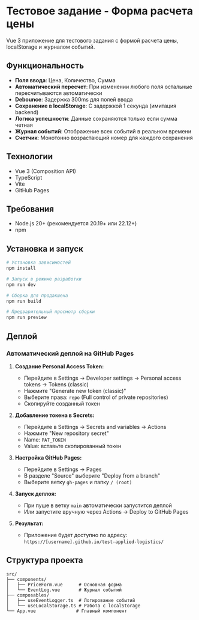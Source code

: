 # Тестовое задание - Форма расчета цены

Vue 3 приложение для тестового задания с формой расчета цены, localStorage и журналом событий.

## Функциональность

- **Поля ввода**: Цена, Количество, Сумма
- **Автоматический пересчет**: При изменении любого поля остальные пересчитываются автоматически
- **Debounce**: Задержка 300ms для полей ввода
- **Сохранение в localStorage**: С задержкой 1 секунда (имитация backend)
- **Логика успешности**: Данные сохраняются только если сумма четная
- **Журнал событий**: Отображение всех событий в реальном времени
- **Счетчик**: Монотонно возрастающий номер для каждого сохранения

## Технологии

- Vue 3 (Composition API)
- TypeScript
- Vite
- GitHub Pages

## Требования

- Node.js 20+ (рекомендуется 20.19+ или 22.12+)
- npm

## Установка и запуск

```bash
# Установка зависимостей
npm install

# Запуск в режиме разработки
npm run dev

# Сборка для продакшена
npm run build

# Предварительный просмотр сборки
npm run preview
```

## Деплой

### Автоматический деплой на GitHub Pages

1. **Создание Personal Access Token:**
   - Перейдите в Settings → Developer settings → Personal access tokens → Tokens (classic)
   - Нажмите "Generate new token (classic)"
   - Выберите права: `repo` (Full control of private repositories)
   - Скопируйте созданный токен

2. **Добавление токена в Secrets:**
   - Перейдите в Settings → Secrets and variables → Actions
   - Нажмите "New repository secret"
   - Name: `PAT_TOKEN`
   - Value: вставьте скопированный токен

3. **Настройка GitHub Pages:**
   - Перейдите в Settings → Pages
   - В разделе "Source" выберите "Deploy from a branch"
   - Выберите ветку `gh-pages` и папку `/ (root)`

4. **Запуск деплоя:**
   - При пуше в ветку `main` автоматически запустится деплой
   - Или запустите вручную через Actions → Deploy to GitHub Pages

5. **Результат:**
   - Приложение будет доступно по адресу: `https://[username].github.io/test-applied-logistics/`

## Структура проекта

```
src/
├── components/
│   ├── PriceForm.vue      # Основная форма
│   └── EventLog.vue       # Журнал событий
├── composables/
│   ├── useEventLogger.ts  # Логирование событий
│   └── useLocalStorage.ts # Работа с localStorage
└── App.vue               # Главный компонент
```